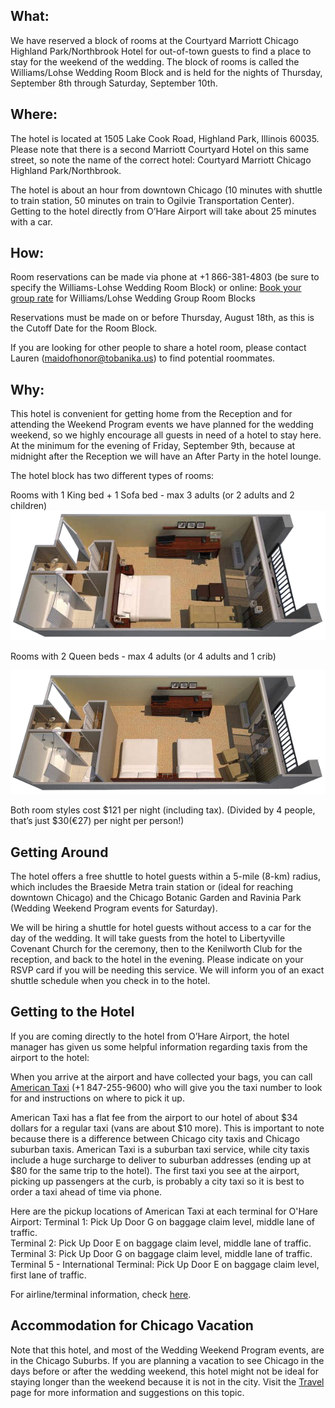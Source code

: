 ## What:
We have reserved a block of rooms at the Courtyard Marriott Chicago Highland Park/Northbrook Hotel for out-of-town guests to find a place to stay for the weekend of the wedding.  The block of rooms is called the Williams/Lohse Wedding Room Block and is held for the nights of Thursday, September 8th through Saturday, September 10th.

## Where:
The hotel is located at 1505 Lake Cook Road, Highland Park, Illinois 60035.  Please note that there is a second Marriott Courtyard Hotel on this same street, so note the name of the correct hotel: Courtyard Marriott Chicago Highland Park/Northbrook.

The hotel is about an hour from downtown Chicago (10 minutes with shuttle to train station, 50 minutes on train to Ogilvie Transportation Center).  Getting to the hotel directly from O’Hare Airport will take about 25 minutes with a car.

## How:
Room reservations can be made via phone at +1 866-381-4803 (be sure to specify the Williams-Lohse Wedding Room Block) or online: [Book your group rate](http://www.marriott.com/meeting-event-hotels/group-corporate-travel/groupCorp.mi?resLinkData=Williams/Lohse%20Wedding%20Group%20Room%20Block%5Echihp%60wlwwlwa%7Cwlwwlwb%60109.00%60USD%60false%604%609/8/16%609/11/16%6008/18/2016&app=resvlink&stop_mobi=yes) for Williams/Lohse Wedding Group Room Blocks

Reservations must be made on or before Thursday, August 18th, as this is the Cutoff Date for the Room Block.

If you are looking for other people to share a hotel room, please contact Lauren ([maidofhonor@tobanika.us](mailto:maidofhonor@tobanika.us)) to find potential roommates.

## Why:
This hotel is convenient for getting home from the Reception and for attending the Weekend Program events we have planned for the wedding weekend, so we highly encourage all guests in need of a hotel to stay here.  At the minimum for the evening of Friday, September 9th, because at midnight after the Reception we will have an After Party in the hotel lounge.

The hotel block has two different types of rooms:

Rooms with 1 King bed + 1 Sofa bed - max 3 adults (or 2 adults and 2 children)
![](king_room_floorplan.png)

Rooms with 2 Queen beds - max 4 adults (or 4 adults and 1 crib)

![](queen_room_floorplan.png)

Both room styles cost $121 per night (including tax).  (Divided by 4 people, that’s just $30(€27) per night per person!)

## Getting Around

The hotel offers a free shuttle to hotel guests within a 5-mile (8-km) radius, which includes the Braeside Metra train station or  (ideal for reaching downtown Chicago) and the Chicago Botanic Garden and Ravinia Park (Wedding Weekend Program events for Saturday).

We will be hiring a shuttle for hotel guests without access to a car for the day of the wedding.  It will take guests from the hotel to Libertyville Covenant Church for the ceremony, then to the Kenilworth Club for the reception, and back to the hotel in the evening.  Please indicate on your RSVP card if you will be needing this service.  We will inform you of an exact shuttle schedule when you check in to the hotel.

## Getting to the Hotel

If you are coming directly to the hotel from O’Hare Airport, the hotel manager has given us some helpful information regarding taxis from the airport to the hotel:  

When you arrive at the airport and have collected your bags, you can call [American Taxi](https://www.americantaxi.com/ATOnlineOrderWeb/main.htm) (+1 847-255-9600) who will give you the taxi number to look for and instructions on where to pick it up.

American Taxi has a flat fee from the airport to our hotel of about $34 dollars for a regular taxi (vans are about $10 more).   This is important to note because there is a difference between Chicago city taxis and Chicago suburban taxis.  American Taxi is a suburban taxi service, while city taxis include a huge surcharge to deliver to suburban addresses (ending up at $80 for the same trip to the hotel).  The first taxi you see at the airport, picking up passengers at the curb, is probably a city taxi so it is best to order a taxi ahead of time via phone.

Here are the pickup locations of American Taxi at each terminal for O'Hare Airport:
Terminal 1: Pick Up Door G on baggage claim level, middle lane of traffic. <br>
Terminal 2: Pick Up Door E on baggage claim level, middle lane of traffic. <br>
Terminal 3: Pick Up Door G on baggage claim level, middle lane of traffic. <br>
Terminal 5 - International Terminal: Pick Up Door E on baggage claim level, first lane of traffic.

For airline/terminal information, check [here](http://www.flychicago.com/OHare/EN/MyFlight/Airline/Airline-Information).

## Accommodation for Chicago Vacation

Note that this hotel, and most of the Wedding Weekend Program events, are in the Chicago Suburbs. If you are planning a vacation to see Chicago in the days before or after the wedding weekend, this hotel might not be ideal for staying longer than the weekend because it is not in the city. Visit the [Travel](../travel) page for more information and suggestions on this topic.
